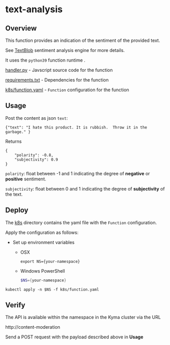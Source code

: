# text-analysis

## Overview

This function provides an indication of the sentiment of the provided text.  

See [TextBlob](https://textblob.readthedocs.io/en/dev/quickstart.html#sentiment-analysis) sentiment analysis engine for more details.

It uses the `python39` function runtime .  

[handler.py](handler.py) - Javscript source code for the function

[requirements.txt](../sentiment-analysis/package.json) - Dependencies for the function

[k8s/function.yaml](k8s/function.yaml) - `Function` configuration for the function

## Usage

Post the content as json `text`:
```
{"text": "I hate this product. It is rubbish.  Throw it in the garbage." }
```

Returns 
```
{
    "polarity": -0.8,
    "subjectivity": 0.9
}
```

`polarity`: float between -1 and 1 indicating the degree of **negative** or **positive** sentiment.

`subjectivity`: float between 0 and 1 indicating the degree of **subjectivity** of the text.

## Deploy
The [k8s](k8s) directory contains the yaml file with the `Function` configuration. 

Apply the configuration as follows:


* Set up environment variables

  * OSX

    ```shell script
    export NS={your-namespace}
    ```

  * Windows PowerShell

    ```powershell
    $NS={your-namespace}
    ```


```
kubectl apply -n $NS -f k8s/function.yaml
```

## Verify

The API is available within the namespace in the Kyma cluster via the URL 

http://content-moderation

Send a POST request with the payload described above in **Usage**